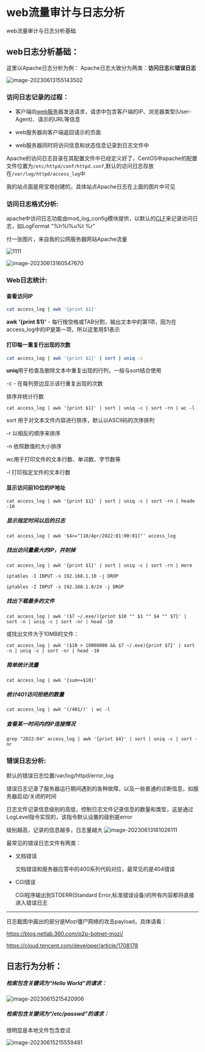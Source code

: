 # web流量审计与日志分析


web流量审计与日志分析基础

<!--more-->

## web日志分析基础：

这里以Apache日志分析为例：
Apache日志大致分为两类：**访问日志**和**错误日志**

![image-20230613155143502](https://scofield-1313710994.cos.ap-beijing.myqcloud.com/image-20230613155143502.png)

### 访问日志记录的过程：

- 客户端向[web服务](https://so.csdn.net/so/search?q=web服务&spm=1001.2101.3001.7020)器发送请求，请求中包含客户端的IP、浏览器类型(User-Agent)、请示的URL等信息

- web服务器向客户端返回请示的页面
- web服务器同时将访问信息和状态信息记录到日志文件中

Apache的访问日志目录在其配置文件中已经定义好了，CentOS中apache的配置文件位置为`/etc/httpd/conf/httpd.conf`,默认的访问日志存放在`/var/log/httpd/access_log`中

我的站点面是用宝塔创建的，具体站点Apache日志在上面的图片中可见

### 访问日志格式分析:

apache中访问日志功能由mod_log_config模块提供，以默认的[CLF](https://so.csdn.net/so/search?q=CLF&spm=1001.2101.3001.7020)来记录访问日志，如LogFormat "%h%l%u%t %r"

付一张图片，来自我的公网服务器网站Apache流量

![1111](https://scofield-1313710994.cos.ap-beijing.myqcloud.com/1111.png)


![image-20230613160547670](https://scofield-1313710994.cos.ap-beijing.myqcloud.com/image-20230613160547670.png)

### Web日志统计:

#### 查看访问IP

```bash
cat access_log | awk '{print $1}'
```

**awk '{print $1}'** - 每行按空格或TAB分割，输出文本中的第1项，因为在access_log中的IP是第一项，所以这里用$1表示

#### 打印每一重复行出现的次数

```bash
cat access_log | awk '{print $1}' | sort | uniq -c
```

**uniq**用于检查及删除文本中重复出现的行列，一般与sort结合使用

-c - 在每列旁边显示该行重复出现的次数

排序并统计行数

```
cat access_log | awk '{print $1}' | sort | uniq -c | sort -rn | wc -l
```

sort 用于对文本文件内容进行排序，默认以ASCII码的次序排列

-r 以相反的顺序来排序

-n 依照数值的大小排序

wc用于打印文件的文本行数、单词数、字节数等

-l 打印指定文件的文本行数

#### 显示访问前10位的IP地址

```
cat access_log | awk '{print $1}' | sort | uniq -c | sort -rn | heade -10
```

##### 显示指定时间以后的日志

```
cat access_log | awk '$4>="[10/Apr/2022:01:00:01]"' access_log
```

##### 找出访问量最大的IP，并封掉

```
cat access_log | awk '{print $1}' | sort | uniq -c | sort -rn | more

iptables -I INPUT -s 192.168.1.10 -j DROP

iptables -I INPUT -s 192.168.1.0/24 -j DROP
```

##### 找出下载最多的文件

```
cat access_log | awk '($7 ~/.exe/){print $10 "" $1 "" $4 "" $7}' | sort -n | uniq -c | sort -nr | head -10
```

或找出文件大于10MB的文件：

```
cat access_log | awk '($10 > 10000000 && $7 ~/.exe){print $7}' | sort -n | uniq -c | sort -nr | head -10
```

##### 简单统计流量

```
cat access_log | awk '{sum+=$10}'
```

##### 统计401访问拒绝的数量

```
cat access_log | awk '(/401/)' | wc -l
```

##### 查看某一时间内的IP连接情况

```
grep "2022:04" access_log | awk '{print $4}' | sort | uniq -c | sort -nr
```

### 错误日志分析:

默认的错误日志位置/var/log/httpd/error_log

错误日志记录了服务器运行期间遇到的各种故障，以及一些普通的诊断信息，如服务器启动/关闭的时间

日志文件记录信息级别的高低，控制日志文件记录信息的数量和类型，这是通过LogLevel指令实现的，该指令默认设置的级别是error

级别越高，记录的信息越多，日志量越大
![image-20230613161026111](https://scofield-1313710994.cos.ap-beijing.myqcloud.com/image-20230613161026111.png)

最常见的错误日志文件有两类：

- 文档错误

  文档错误和服务器应答中的400系列代码对应，最常见的是404错误

- CGI错误

  CGI程序输出到STDERR(Standard Error,标准错误设备)的所有内容都将直接进入错误日志

---

日志截图中画出的部分是Mozi僵尸网络的攻击payload，具体请看：

https://blog.netlab.360.com/p2p-botnet-mozi/

https://cloud.tencent.com/developer/article/1708178

## 日志行为分析：

##### 检索包含关键词为“Hello World”的请求：

![image-20230615215420906](https://scofield-1313710994.cos.ap-beijing.myqcloud.com/image-20230615215420906.png)

##### 检索包含关键词为“/etc/passwd”的请求：

很明显是本地文件包含尝试

![image-20230615215559481](https://scofield-1313710994.cos.ap-beijing.myqcloud.com/image-20230615215559481.png)


